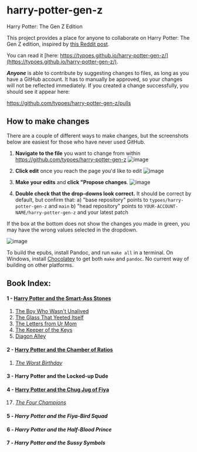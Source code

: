 # harry-potter-gen-z
Harry Potter: The Gen Z Edition

This project provides a place for anyone to collaborate on Harry Potter: The Gen Z edition, inspired by [this Reddit post](https://www.reddit.com/r/harrypotter/comments/r87mvh/accidentally_bought_the_gen_z_how_do_you_do/).

You can read it [here: https://typoes.github.io/harry-potter-gen-z/](https://typoes.github.io/harry-potter-gen-z/).

_**Anyone**_ is able to contribute by suggesting changes to files, as long as you have a GitHub account. It has to manually be
approved, so your changes will not be reflected immediately. If you created a change successfully, you should see it appear here:

https://github.com/typoes/harry-potter-gen-z/pulls

## How to make changes 
There are a couple of different ways to make changes, but the screenshots below are easiest for those who have never used GitHub. 

1. **Navigate to the file** you want to change from within https://github.com/typoes/harry-potter-gen-z
![image](https://user-images.githubusercontent.com/95908057/145546438-477a80ee-58f5-4d77-9af7-fcad892c3cc1.png)

2. **Click edit** once you reach the page you'd like to edit
![image](https://user-images.githubusercontent.com/95908057/145546554-3dc5a2cc-fe13-45ff-84fe-60c862cfae41.png)

3. **Make your edits** and **click "Propose changes**. 
![image](https://user-images.githubusercontent.com/95908057/145546878-c52528ae-3e12-43b5-a5ae-f84947fe9a58.png)

4. **Double check that the drop-downs look correct.** It should be correct by default, but confirm that:
a) "base repository" points to `typoes/harry-potter-gen-z` and `main`
b) "head repository" points to `YOUR-ACCOUNT-NAME/harry-potter-gen-z` and your latest patch 

If the box at the bottom does not show the changes you made in green, you may have the wrong values selected in the dropdown. 

![image](https://user-images.githubusercontent.com/95908057/145547218-b8f2ed29-1ff6-4d2e-a054-efb91f1b13d0.png)

To build the epubs, install Pandoc, and run `make all` in a terminal. On Windows, install
[Chocolatey](https://chocolatey.org/install) to get both `make` and `pandoc`. No current way of building on other
platforms.

## Book Index:

#### 1 - [Harry Potter and the Smart-Ass Stones](https://github.com/typoes/harry-potter-gen-z/tree/main/book_1)
  1. [The Boy Who Wasn't Unalived](https://typoes.github.io/harry-potter-gen-z/book_1/chapter_1.html)
  2. [The Glass That Yeeted Itself](https://typoes.github.io/harry-potter-gen-z/book_1/chapter_2.html)
  3. [The Letters from Ur Mom](https://typoes.github.io/harry-potter-gen-z/book_1/chapter_3.html)
  4. [The Keeper of the Keys](https://typoes.github.io/harry-potter-gen-z/book_1/chapter_4.html)
  5. [Diagon Alley](https://typoes.github.io/harry-potter-gen-z/book_1/chapter_5.html)
  
#### 2 - [Harry Potter and the Chamber of Ratios](https://github.com/typoes/harry-potter-gen-z/tree/main/book_2)
  1. [*The Worst Birthday*](https://typoes.github.io/harry-potter-gen-z/book_2/chapter_1.html)
#### 3 - Harry Potter and the Locked-up Dude
#### 4 - [Harry Potter and the Chug Jug of Fiya](https://github.com/typoes/harry-potter-gen-z/tree/main/book_4)
  17. [*The Four Champions*](https://typoes.github.io/harry-potter-gen-z/book_4/chapter_17.html)
#### 5 - *Harry Potter and the Fiya-Bird Squad*
#### 6 - *Harry Potter and the Half-Blood Prince*
#### 7 - *Harry Potter and the Sussy Symbols*
